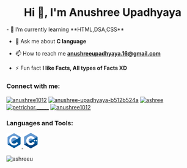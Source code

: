 <h1 align="center">Hi 👋, I'm Anushree Upadhyaya</h1>
- 🌱 I’m currently learning **HTML,DSA,CSS**

- 💬 Ask me about **C language**

- 📫 How to reach me **anushreeupadhyaya.16@gmail.com**

- ⚡ Fun fact **I like Facts, All types of Facts XD**

<h3 align="left">Connect with me:</h3>
<p align="left">
<a href="https://twitter.com/anushree1012" target="blank"><img align="center" src="https://raw.githubusercontent.com/rahuldkjain/github-profile-readme-generator/master/src/images/icons/Social/twitter.svg" alt="anushree1012" height="30" width="40" /></a>
<a href="https://linkedin.com/in/anushree-upadhyaya-b512b524a" target="blank"><img align="center" src="https://raw.githubusercontent.com/rahuldkjain/github-profile-readme-generator/master/src/images/icons/Social/linked-in-alt.svg" alt="anushree-upadhyaya-b512b524a" height="30" width="40" /></a>
<a href="https://fb.com/ashree" target="blank"><img align="center" src="https://raw.githubusercontent.com/rahuldkjain/github-profile-readme-generator/master/src/images/icons/Social/facebook.svg" alt="ashree" height="30" width="40" /></a>
<a href="https://instagram.com/petrichor._____" target="blank"><img align="center" src="https://raw.githubusercontent.com/rahuldkjain/github-profile-readme-generator/master/src/images/icons/Social/instagram.svg" alt="petrichor._____" height="30" width="40" /></a>
<a href="https://www.hackerrank.com/anushree1012" target="blank"><img align="center" src="https://raw.githubusercontent.com/rahuldkjain/github-profile-readme-generator/master/src/images/icons/Social/hackerrank.svg" alt="anushree1012" height="30" width="40" /></a>
</p>

<h3 align="left">Languages and Tools:</h3>
<p align="left"> <a href="https://www.cprogramming.com/" target="_blank" rel="noreferrer"> <img src="https://raw.githubusercontent.com/devicons/devicon/master/icons/c/c-original.svg" alt="c" width="40" height="40"/> </a> <a href="https://www.w3schools.com/cpp/" target="_blank" rel="noreferrer"> <img src="https://raw.githubusercontent.com/devicons/devicon/master/icons/cplusplus/cplusplus-original.svg" alt="cplusplus" width="40" height="40"/> </a> </p>

<p><img align="center" src="https://github-readme-stats.vercel.app/api/top-langs?username=ashreeu&show_icons=true&locale=en&layout=compact" alt="ashreeu" /></p>
